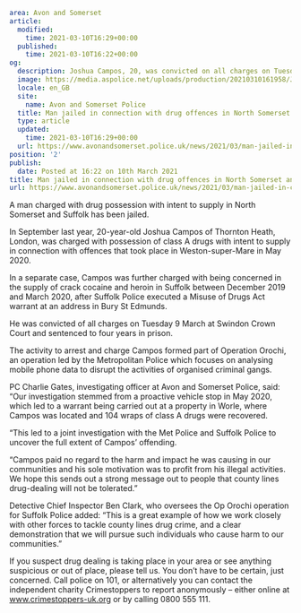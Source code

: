 ```yaml
area: Avon and Somerset
article:
  modified:
    time: 2021-03-10T16:29+00:00
  published:
    time: 2021-03-10T16:22+00:00
og:
  description: Joshua Campos, 20, was convicted on all charges on Tuesday 9 March at Swindon Crown Court and sentenced to four years in prison&#8230;
  image: https://media.aspolice.net/uploads/production/20210310161958/Joshua-Campos.jpg
  locale: en_GB
  site:
    name: Avon and Somerset Police
  title: Man jailed in connection with drug offences in North Somerset and Suffolk | Avon and Somerset Police
  type: article
  updated:
    time: 2021-03-10T16:29+00:00
  url: https://www.avonandsomerset.police.uk/news/2021/03/man-jailed-in-connection-with-drug-offences-in-north-somerset-and-suffolk/
position: '2'
publish:
  date: Posted at 16:22 on 10th March 2021
title: Man jailed in connection with drug offences in North Somerset and Suffolk | Avon and Somerset Police
url: https://www.avonandsomerset.police.uk/news/2021/03/man-jailed-in-connection-with-drug-offences-in-north-somerset-and-suffolk/
```

A man charged with drug possession with intent to supply in North Somerset and Suffolk has been jailed.

In September last year, 20-year-old Joshua Campos of Thornton Heath, London, was charged with possession of class A drugs with intent to supply in connection with offences that took place in Weston-super-Mare in May 2020.

In a separate case, Campos was further charged with being concerned in the supply of crack cocaine and heroin in Suffolk between December 2019 and March 2020, after Suffolk Police executed a Misuse of Drugs Act warrant at an address in Bury St Edmunds.

He was convicted of all charges on Tuesday 9 March at Swindon Crown Court and sentenced to four years in prison.

The activity to arrest and charge Campos formed part of Operation Orochi, an operation led by the Metropolitan Police which focuses on analysing mobile phone data to disrupt the activities of organised criminal gangs.

PC Charlie Gates, investigating officer at Avon and Somerset Police, said: “Our investigation stemmed from a proactive vehicle stop in May 2020, which led to a warrant being carried out at a property in Worle, where Campos was located and 104 wraps of class A drugs were recovered.

“This led to a joint investigation with the Met Police and Suffolk Police to uncover the full extent of Campos’ offending.

“Campos paid no regard to the harm and impact he was causing in our communities and his sole motivation was to profit from his illegal activities. We hope this sends out a strong message out to people that county lines drug-dealing will not be tolerated.”

Detective Chief Inspector Ben Clark, who oversees the Op Orochi operation for Suffolk Police added: “This is a great example of how we work closely with other forces to tackle county lines drug crime, and a clear demonstration that we will pursue such individuals who cause harm to our communities.”

If you suspect drug dealing is taking place in your area or see anything suspicious or out of place, please tell us. You don’t have to be certain, just concerned. Call police on 101, or alternatively you can contact the independent charity Crimestoppers to report anonymously – either online at www.crimestoppers-uk.org or by calling 0800 555 111.
